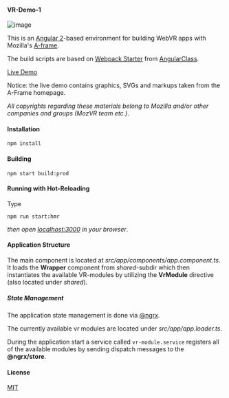 #### VR-Demo-1

![image](http://imageup.info/upload/big/2016/07/14/57881762015e8.png)

This is an [Angular 2](https://angular.io/)-based environment for building WebVR apps with Mozilla's [A-frame](https://aframe.io/).

The build scripts are based on [Webpack Starter](https://github.com/AngularClass/angular2-webpack-starter) from [AngularClass](https://github.com/AngularClass). 

[Live Demo](http://brakmic.com/demos/vrdemo/)

Notice: the live demo contains graphics, SVGs and markups taken from the A-Frame homepage. 

*All copyrights regarding these materials belong to Mozilla and/or other companies and groups (MozVR team etc.)*.

#### Installation

```
npm install 
```

#### Building 
```
npm start build:prod 
```

#### Running with Hot-Reloading 
Type
```
npm run start:hmr 
```
*then open [localhost:3000](http://localhost:3000) in your browser*.

#### Application Structure 

The main component is located at *src/app/components/app.component.ts*. It loads the **Wrapper** component from *shared*-subdir which then instantiates the available VR-modules by utilizing the **VrModule** directive (also located under *shared*). 

##### State Management

The application state management is done via [@ngrx](https://github.com/ngrx/ngrx.github.io). 

The currently available vr modules are located under *src/app/app.loader.ts*. 

During the application start a service called `vr-module.service` registers all of the available modules by sending dispatch messages to the **@ngrx/store**. 

#### License 

[MIT](https://github.com/brakmic/Angular_VRDemo/blob/master/LICENSE)
